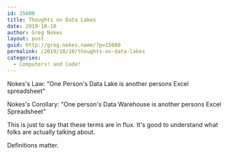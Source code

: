 ```yaml
---
id: 15600
title: Thoughts on Data Lakes
date: 2019-10-10
author: Greg Nokes
layout: post
guid: http://greg.nokes.name/?p=15600
permalink: /2019/10/10/thoughts-on-data-lakes
categories:
  - Computers! and Code!
---
```


Nokes's Law: "One Person's Data Lake is another persons Excel spreadsheet"

Nokes's Corollary: "One person's Data Warehouse is another persons Excel Spreadsheet"

<!--more-->

This is just to say that these terms are in flux. It's good to understand what folks are actually talking about.

Definitions matter.